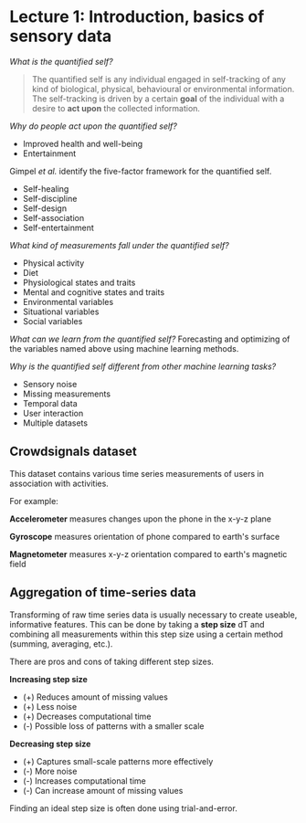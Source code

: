 # Lecture 1: Introduction, basics of sensory data

*What is the quantified self?*

> The quantified self is any individual engaged in self-tracking of any kind of biological, physical, behavioural or environmental information. The self-tracking is driven by a certain **goal** of the individual with a desire to **act upon** the collected information.

  

*Why do people act upon the quantified self?*

* Improved health and well-being
* Entertainment



Gimpel *et al.* identify the five-factor framework for the quantified self.

* Self-healing
* Self-discipline
* Self-design
* Self-association
* Self-entertainment



*What kind of measurements fall under the quantified self?*

* Physical activity
* Diet
* Physiological states and traits
* Mental and cognitive states and traits
* Environmental variables
* Situational variables
* Social variables



*What can we learn from the quantified self?*
Forecasting and optimizing of the variables named above using machine learning methods.



*Why is the quantified self different from other machine learning tasks?*

* Sensory noise
* Missing measurements
* Temporal data
* User interaction
* Multiple datasets



## Crowdsignals dataset

This dataset contains various time series measurements of users in association with activities. 

For example:

**Accelerometer** measures changes upon the phone in the x-y-z plane

**Gyroscope** measures orientation of phone compared to earth's surface

**Magnetometer** measures x-y-z orientation compared to earth's magnetic field



## Aggregation of time-series data

Transforming of raw time series data is usually necessary to create useable, informative features. This can be done by taking a **step size** dT and combining all measurements within this step size using a certain method (summing, averaging, etc.).

There are pros and cons of taking different step sizes.

**Increasing step size** 

* (+) Reduces amount of missing values
* (+) Less noise
* (+) Decreases computational time
* (-) Possible loss of patterns with a smaller scale

**Decreasing step size**

* (+) Captures small-scale patterns more effectively
* (-) More noise
* (-) Increases computational time
* (-) Can increase amount of missing values

Finding an ideal step size is often done using trial-and-error. 